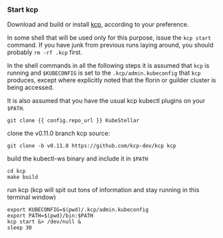 <!--example1-start-kcp-start-->
### Start kcp

Download and build or install [kcp](https://github.com/kcp-dev/kcp/releases/tag/v0.11.0),
according to your preference.

In some shell that will be used only for this purpose, issue the `kcp
start` command.  If you have junk from previous runs laying around,
you should probably `rm -rf .kcp` first.

In the shell commands in all the following steps it is assumed that
`kcp` is running and `$KUBECONFIG` is set to the
`.kcp/admin.kubeconfig` that `kcp` produces, except where explicitly
noted that the florin or guilder cluster is being accessed.

It is also assumed that you have the usual kcp kubectl plugins on your
`$PATH`.

```shell
git clone {{ config.repo_url }} KubeStellar
```

clone the v0.11.0 branch kcp source:
```shell
git clone -b v0.11.0 https://github.com/kcp-dev/kcp kcp
```
build the kubectl-ws binary and include it in `$PATH`
```shell
cd kcp
make build
```

run kcp (kcp will spit out tons of information and stay running in this terminal window)
```shell
export KUBECONFIG=$(pwd)/.kcp/admin.kubeconfig
export PATH=$(pwd)/bin:$PATH
kcp start &> /dev/null &
sleep 30 
```
<!--example1-start-kcp-end-->
<!-- > /dev/null & -->